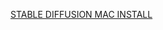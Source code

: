[STABLE DIFFUSION MAC INSTALL](https://github.com/magnusviri/stable-diffusion/blob/main/docs/installation/INSTALL_MAC.md)
